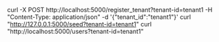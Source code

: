 
curl -X POST http://localhost:5000/register_tenant?tenant-id=tenant1 -H "Content-Type: application/json" -d '{"tenant_id":"tenant1"}'
curl "http://127.0.0.1:5000/seed?tenant-id=tenant1"
curl "http://localhost:5000/users?tenant-id=tenant1"
